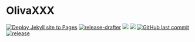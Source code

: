 # OlivaXXX
[![Deploy Jekyll site to Pages](https://github.com/HsiangNianian/Oliva_Plugin_GPT/actions/workflows/jekyll.yml/badge.svg)](https://github.com/HsiangNianian/Oliva_Plugin_GPT/actions/workflows/jekyll.yml)
[![release-drafter](https://github.com/HsiangNianian/Oliva_Plugin_GPT/actions/workflows/release-drafter.yml/badge.svg)](https://github.com/HsiangNianian/Oliva_Plugin_GPT/actions/workflows/release-drafter.yml)
[![](https://img.shields.io/github/issues/HsiangNianian/Oliva_Plugin_GPT)](https://github.com/HsiangNianian/Oliva_Plugin_GPT/issues)
[![](https://img.shields.io/github/issues-pr/HsiangNianian/Oliva_Plugin_GPT)](https://github.com/HsiangNianian/Oliva_Plugin_GPT/pulls)
[![GitHub last commit](https://img.shields.io/github/last-commit/HsiangNianian/Oliva_Plugin_GPT.svg)](https://github.com/HsiangNianian/Oliva_Plugin_GPT/commits) 
[![release](https://img.shields.io/github/v/release/HsiangNianian/Oliva_Plugin_GPT.svg)](https://github.com/HsiangNianian/Oliva_Plugin_GPT/releases)
